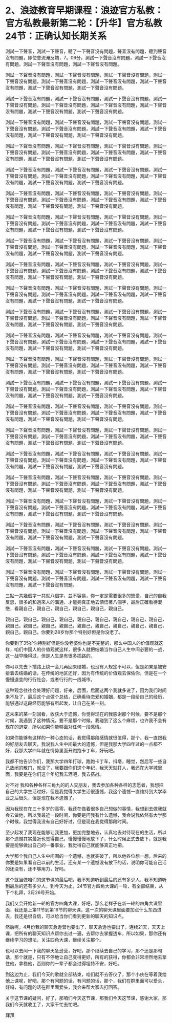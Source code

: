 # 2、浪迹教育早期课程：浪迹官方私教：官方私教最新第二轮：【升华】官方私教24节：正确认知长期关系

測試一下聲音，測試一下聲音，聽了一下聲音沒有問題，聲音沒有問題，聽到聲音沒有問題，即使會流淹反饋，7。06分，測試一下聲音沒有問題，測試一下聲音沒有問題，測試一下聲音沒有問題，測試一下聲音沒有問題。

測試一下聲音沒有問題，測試一下聲音沒有問題，測試一下聲音沒有問題，測試一下聲音沒有問題，測試一下聲音沒有問題，測試一下聲音沒有問題，測試一下聲音沒有問題，測試一下聲音沒有問題，測試一下聲音沒有問題。

測試一下聲音沒有問題，測試一下聲音沒有問題，測試一下聲音沒有問題，測試一下聲音沒有問題，測試一下聲音沒有問題，測試一下聲音沒有問題，測試一下聲音沒有問題，測試一下聲音沒有問題，測試一下聲音沒有問題。

測試一下聲音沒有問題，測試一下聲音沒有問題，測試一下聲音沒有問題，測試一下聲音沒有問題，測試一下聲音沒有問題，測試一下聲音沒有問題，測試一下聲音沒有問題，測試一下聲音沒有問題，測試一下聲音沒有問題。

測試一下聲音沒有問題，測試一下聲音沒有問題，測試一下聲音沒有問題，測試一下聲音沒有問題，測試一下聲音沒有問題，測試一下聲音沒有問題，測試一下聲音沒有問題，測試一下聲音沒有問題，測試一下聲音沒有問題。

測試一下聲音沒有問題，測試一下聲音沒有問題，測試一下聲音沒有問題，測試一下聲音沒有問題，測試一下聲音沒有問題，測試一下聲音沒有問題，測試一下聲音沒有問題，測試一下聲音沒有問題，測試一下聲音沒有問題。

測試一下聲音沒有問題，測試一下聲音沒有問題，測試一下聲音沒有問題，測試一下聲音沒有問題，測試一下聲音沒有問題，測試一下聲音沒有問題，測試一下聲音沒有問題，測試一下聲音沒有問題，測試一下聲音沒有問題。

測試一下聲音沒有問題，測試一下聲音沒有問題，測試一下聲音沒有問題，測試一下聲音沒有問題，測試一下聲音沒有問題，測試一下聲音沒有問題，測試一下聲音沒有問題，測試一下聲音沒有問題，測試一下聲音沒有問題。

測試一下聲音沒有問題，測試一下聲音沒有問題，測試一下聲音沒有問題，測試一下聲音沒有問題，測試一下聲音沒有問題，測試一下聲音沒有問題，測試一下聲音沒有問題，測試一下聲音沒有問題，測試一下聲音沒有問題。

測試一下聲音沒有問題，測試一下聲音沒有問題，測試一下聲音沒有問題，測試一下聲音沒有問題，測試一下聲音沒有問題，測試一下聲音沒有問題，測試一下聲音沒有問題，測試一下聲音沒有問題，測試一下聲音沒有問題。

測試一下聲音沒有問題，測試一下聲音沒有問題，測試一下聲音沒有問題，測試一下聲音沒有問題，測試一下聲音沒有問題，測試一下聲音沒有問題，測試一下聲音沒有問題，測試一下聲音沒有問題，測試一下聲音沒有問題。

測試一下聲音沒有問題，測試一下聲音沒有問題，測試一下聲音沒有問題，測試一下聲音沒有問題，測試一下聲音沒有問題，測試一下聲音沒有問題，測試一下聲音沒有問題，測試一下聲音沒有問題，測試一下聲音沒有問題。

測試一下聲音沒有問題，測試一下聲音沒有問題，測試一下聲音沒有問題，測試一下聲音沒有問題，測試一下聲音沒有問題，測試一下聲音沒有問題，測試一下聲音沒有問題，測試一下聲音沒有問題，測試一下聲音沒有問題。

測試一下聲音沒有問題，測試一下聲音沒有問題，測試一下聲音沒有問題，測試一下聲音沒有問題，測試一下聲音沒有問題，測試一下聲音沒有問題，測試一下聲音沒有問題，測試一下聲音沒有問題，測試一下聲音沒有問題。

測試一下聲音沒有問題，測試一下聲音沒有問題，測試一下聲音沒有問題，測試一下聲音沒有問題，測試一下聲音沒有問題，測試一下聲音沒有問題，測試一下聲音沒有問題，測試一下聲音沒有問題，測試一下聲音沒有問題。

測試一下聲音沒有問題，測試一下聲音沒有問題，測試一下聲音沒有問題，測試一下聲音沒有問題，測試一下聲音沒有問題，測試一下聲音沒有問題，測試一下聲音沒有問題，測試一下聲音沒有問題，測試一下聲音沒有問題。

測試一下聲音沒有問題，測試一下聲音沒有問題，測試一下聲音沒有問題，測試一下聲音沒有問題，測試一下聲音沒有問題，測試一下聲音沒有問題，測試一下聲音沒有問題，測試一下聲音沒有問題，測試一下聲音沒有問題。

測試一下聲音沒有問題，測試一下聲音沒有問題，測試一下聲音沒有問題，測試一下聲音沒有問題，測試一下聲音沒有問題，測試一下聲音沒有問題，測試一下聲音沒有問題，測試一下聲音沒有問題，測試一下聲音沒有問題。

測試一下聲音沒有問題，測試一下聲音沒有問題，測試一下聲音沒有問題，測試一下聲音沒有問題，測試一下聲音沒有問題，測試一下聲音沒有問題，測試一下聲音沒有問題，測試一下聲音沒有問題，測試一下聲音沒有問題。

測試一下聲音沒有問題，測試一下聲音沒有問題，測試一下聲音沒有問題，測試一下聲音沒有問題，測試一下聲音沒有問題，測試一下聲音沒有問題，測試一下聲音沒有問題，測試一下聲音沒有問題，測試一下聲音沒有問題。

測試一下聲音沒有問題，測試一下聲音沒有問題，測試一下聲音沒有問題，測試一下聲音沒有問題，測試一下聲音沒有問題，測試一下聲音沒有問題，測試一下聲音沒有問題，測試一下聲音沒有問題，測試一下聲音沒有問題。

測試一下聲音沒有問題，測試一下聲音沒有問題，測試一下聲音沒有問題，測試一下聲音沒有問題，測試一下聲音沒有問題，測試一下聲音沒有問題，測試一下聲音沒有問題，測試一下聲音沒有問題，測試一下聲音沒有問題。

測試一下聲音沒有問題，測試一下聲音沒有問題，測試一下聲音沒有問題，測試一下聲音沒有問題，測試一下聲音沒有問題，測試一下聲音沒有問題，測試一下聲音沒有問題，測試一下聲音沒有問題。

三點一共幾個字一共就八個字，並不容易，你一定是需要很多的戀愛，自己的自我反思，很多的和過來人的溝通，才能夠真正地去領悟著八個字，最后正確看待混戀，看親自己，親自己，親自己，親自己，親自己，親自己。

親自己，親自己，親自己，親自己，親自己，親自己，親自己，親自己，親自己，親自己，親自己，親自己，親自己，親自己，親自己，親自己，親自己，親自己，親自己，親自己，你要到28岁你那个特别好但是你没老了。

你要到了35岁你特别好但是你没老婆你也是不完整的，那么中国人的价值观就这样，咱们中国人的价值观就这样，很多人就把结婚当作自己人生中间必要的一战，这一战早晚得过，但是人生是有很多插路的。

你可以先去下插路上绕一会儿再回来结婚，也没有人规定不可以，但是如果是被安排着去结婚的话，在传统的地区还好，因为有传统的价值观去保佑你，但是在一个慢慢退变的行行社会，或者行行的一线城市。

这种观念往往会处理好问题，好来，后面，后面这两个我就多说了，因为我们时间来不及了，最后这个点做个总结，正确看待恋爱和婚姻，都是一段给自己的经历，能够通过这段经历能够有所起发，让自己在某一刻。

这未来的某一刻回看，收获大于遗憾，你觉得现在的我感谢那个时候，要不是那个时候，我遇到了这种情况，要不是那个时候，我碰到了这么个麻烦，也许我不会有现在的退变，所以如果你能够面对任何一段感情。

如果你能够有这样的一种心态的话，我觉得那段感情就很值得，那个，我一直跟我的好朋友去聊天，我说我人生中间最大的遗憾，但是我那大学四年过的一点都不好，我那大学四年就在情势里面开跑跑卡丁车，好玩吧。

我都不怕告诉你们，我那大学四年打球，跑跑卡丁车，抖塔，睡觉，然后写一些自己放闭的散门，就没了，我要跟你们这个年纪，我天天就打人，我还在大学城里面，我要是在你们这个年纪我去酒吧，我去搭战。

对不对 我和各种各样三角九的的人交朋友，我去参加各种各样的志愿者，我想把自己的大学生活过好，但是我觉得大学生活很遗憾，我这个遗憾一直维持到大学毕业之后很久，但是现在我不遗憾了。

因为我现在在三十多岁的高零，我还在做着很多自己想做的事情，我想到去做我就会去做他，所以我最近一段时间，你要是问我有什么遗憾，我会说我依然有大学那个时候，我觉得我没有自己好好过，但是现在我觉得那段时间。

至少起发了我现在能够让我更加，更加完整地去，认真地去对待现在的生活，所以那个遗憾其实最近也觉得自己，慢慢慢慢地放下了，什么时候正式去放下，就是我要是能够做出自己的一番事业，我觉得自己就能够真正地把。

大学那个我自己人生中间围的一个遗憾，也就突破了，所以他各位想一想，后来的你要是如果看自己以前的生活，还有某一个遗憾没有放下的话，说明你可能自己活的还没有，还不够用力，好吗。

这个就当做咱们的这节课的最后吧，我不知道听到最后的还有多少人，我不知道听到最后的还有多少人，到今天为止，24节官方四角大课的一轮，有全部结束，从下个礼拜，3月26号开始。

我们又会开始新一轮的官方四角大课，好吧，那么老样子在新一轮的四角大课里面，我还是上第11节到第16节的聊天课，这一次的聊天课里面要加点什么东西进去，我还是很自信，可以给当你们看到更新的聊天的知识点。

然后呢，4月份我的聊天急逊营也要出了，聊天急逊也要出了，连续21天，天天上课，把所有的聊天知识点帮你去过一遍，去帮你去掌握透车，所以如果，那你还有继续学习的想法，关注四角大课，继续关注那个。

也可以去问一下我的聊天急逊营，好吧，那个继续去自己的学习，那个还是那句话，那个就是，只有不停地让自己变得更好，所有的获得，你都会非常坦然地去拿住他，拿稳他，否则你的一辈子都会过得坦特不安，好吧。

到这边为止，我们今天的歌就全部结束，咱们就不去答仪了，那个小伙在等着我给他上课呢，好吧，那个有问题的话，有问题的话，那个，我们在群里面可以爱头，好吗，有问题的话在群里面爱头，我会来帮大家去打回答。

关于这节课的疑问，好了，那咱们今天这节课，那我们今天这节课，感谢大家，那我们今天就收工了，大家干忙去忙吧。

拜拜